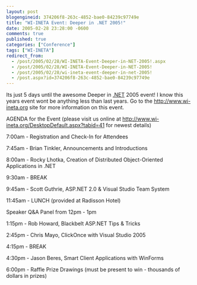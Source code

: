 ```yaml
---
layout: post
blogengineid: 374206f8-263c-4852-bae0-84239c97749e
title: "WI-INETA Event: Deeper in .NET 2005!"
date: 2005-02-28 23:28:00 -0600
comments: true
published: true
categories: ["Conference"]
tags: ["WI-INETA"]
redirect_from: 
  - /post/2005/02/28/WI-INETA-Event-Deeper-in-NET-2005!.aspx
  - /post/2005/02/28/WI-INETA-Event-Deeper-in-NET-2005!
  - /post/2005/02/28/wi-ineta-event-deeper-in-net-2005!
  - /post.aspx?id=374206f8-263c-4852-bae0-84239c97749e
---
```


Its just 5 days until the awesome Deeper in <a title=".NET" href="http://www.microsoft.com/net/" target="_blank">.NET</a> 2005 event! I know this years event wont be anything less than last years. Go to the <a href="http://www.wi-ineta.org">http://www.wi-ineta.org</a> site for more information on this event.

 AGENDA for the Event
 (please visit us online at <a href="http://www.wi-ineta.org/DesktopDefault.aspx?tabid=41" target="_blank">http://www.wi-ineta.org/DesktopDefault.aspx?tabid=41</a> for
 newest details)
 
 7:00am  - Registration and Check-In for Attendees
 
 7:45am  - Brian Tinkler, Announcements and Introductions
 
 8:00am  - Rocky Lhotka, Creation of Distributed Object-Oriented Applications in .NET
 
 9:30am  - BREAK
 
 9:45am  - Scott Guthrie, ASP.NET 2.0 &amp; Visual Studio Team System
 
 11:45am - LUNCH (provided at Radisson Hotel)
                
 Speaker Q&amp;A Panel from 12pm - 1pm
 
 1:15pm - Rob Howard, Blackbelt ASP.NET Tips &amp; Tricks
 
 2:45pm  - Chris Mayo, ClickOnce with Visual Studio 2005
 
 4:15pm - BREAK
 
 4:30pm  - Jason Beres, Smart Client Applications with WinForms
 
 6:00pm  - Raffle Prize Drawings (must be present to win - thousands of dollars in
 prizes)
